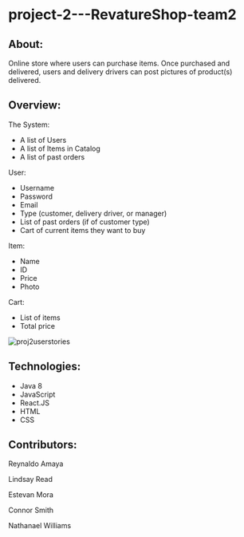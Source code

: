 # project-2---RevatureShop-team2

## About:

Online store where users can purchase items. Once purchased and delivered, users and delivery drivers can post pictures of product(s) delivered.

## Overview:

The System:
- A list of Users
- A list of Items in Catalog 
- A list of past orders

User:
- Username
- Password
- Email
- Type (customer, delivery driver, or manager)
- List of past orders (if of customer type)
- Cart of current items they want to buy

Item:
- Name
- ID
- Price
- Photo

Cart:
- List of items
- Total price

![proj2userstories](https://user-images.githubusercontent.com/65792127/112054769-97144d00-8b1b-11eb-8471-5fec0e2cffe4.png)

## Technologies:

- Java 8
- JavaScript
- React.JS
- HTML
- CSS

## Contributors:

Reynaldo Amaya

Lindsay Read

Estevan Mora

Connor Smith

Nathanael Williams
